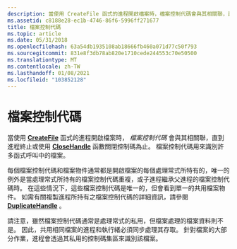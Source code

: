 ```yaml
---
description: 當使用 CreateFile 函式的進程開啟檔案時，檔案控制代碼會與其相關聯，直到進程終止或使用 CloseHandle 函數關閉控制碼為止。
ms.assetid: c8188e28-ec1b-4746-86f6-5996ff271677
title: 檔案控制代碼
ms.topic: article
ms.date: 05/31/2018
ms.openlocfilehash: 63a54db1935108ab18666fb460a071d77c50f793
ms.sourcegitcommit: 831e8f3db78ab820e1710cede244553c70e50500
ms.translationtype: MT
ms.contentlocale: zh-TW
ms.lasthandoff: 01/08/2021
ms.locfileid: "103852128"
---
```

# <a name="file-handles"></a>檔案控制代碼

當使用 [**CreateFile**](/windows/desktop/api/FileAPI/nf-fileapi-createfilea) 函式的進程開啟檔案時， *檔案控制代碼* 會與其相關聯，直到進程終止或使用 [**CloseHandle**](/windows/desktop/api/handleapi/nf-handleapi-closehandle) 函數關閉控制碼為止。 檔案控制代碼用來識別許多函式呼叫中的檔案。

每個檔案控制代碼和檔案物件通常都是開啟檔案的每個處理常式所特有的，唯一的例外是當處理常式所持有的檔案控制代碼重複，或子進程繼承父進程的檔案控制代碼時。 在這些情況下，這些檔案控制代碼是唯一的，但會看到單一的共用檔案物件。 如需有關複製進程所持有之檔案控制代碼的詳細資訊，請參閱 [**DuplicateHandle**](/windows/desktop/api/handleapi/nf-handleapi-duplicatehandle) 。

請注意，雖然檔案控制代碼通常是處理常式的私用，但檔案處理的檔案資料則不是。 因此，共用相同檔案的進程和執行緒必須同步處理其存取。 針對檔案的大部分作業，進程會透過其私用的控制碼集區來識別該檔案。

 

 
